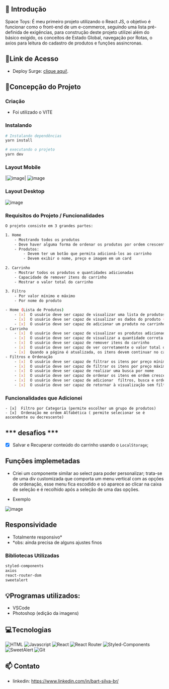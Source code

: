 ## 📖 Introdução 

Space Toys: É meu primeiro projeto utilizando o React JS, o objetivo é funcionar como o front-end de um e-commerce, 
seguindo uma lista pré-definida de exigências, para construção deste projeto utilizei além do básico exigido, os conceitos 
de Estado Global, navegação por Rotas, o axios para leitura do cadastro de produtos e funções assincronas.

## 🔗Link de Acesso
- Deploy Surge: [clique aqui!](https://bart-silva-spacetoys.surge.sh/).

## 📄Concepção do Projeto

### Criação
 - Foi utilizado o VITE
  
### Instalando
```bash
# Instalando dependências
yarn install

# executando o projeto
yarn dev
```

### Layout Mobile

|![image](https://user-images.githubusercontent.com/106079184/227629422-fe5daab1-75b1-43c9-afde-6afb035c1e9b.png)|
![image](https://user-images.githubusercontent.com/106079184/227629547-34942536-c771-48a2-a0cf-aa0645c54885.png)


### Layout Desktop

![image](https://user-images.githubusercontent.com/106079184/227629264-108990f9-de46-45c6-80ae-a797c904d8b9.png)



### Requisitos do Projeto / Funcionalidades
```bash
O projeto consiste em 3 grandes partes:

1. Home
    - Mostrando todos os produtos
    - Deve haver alguma forma de ordenar os produtos por ordem crescente ou decrescente de preço (pode ser na home em si ou junto dos filtros)
    - Produtos:
        - Devem ter um botão que permita adicioná-los ao carrinho
        - Devem exibir o nome, preço e imagem em um card	
        
2. Carrinho
    - Mostrar todos os produtos e quantidades adicionadas
    - Capacidade de remover itens do carrinho
    - Mostrar o valor total do carrinho   
      
3. Filtro
    - Por valor mínimo e máximo
    - Por nome do produto

- Home (Lista de Produtos)
    - [x]  O usuário deve ser capaz de visualizar uma lista de produtos
    - [x]  O usuário deve ser capaz de visualizar os dados do produto (nome, preço e imagem)
    - [x]  O usuário deve ser capaz de adicionar um produto no carrinho    
- Carrinho
    - [x]  O usuário deve ser capaz de visualizar os produtos adicionados
    - [x]  O usuário deve ser capaz de visualizar a quantidade correta de cada produto
    - [x]  O usuário deve ser capaz de remover itens do carrinho
    - [x]  O usuário deve ser capaz de ver corretamente o valor total de sua compra
    - [x]  Quando a página é atualizada, os itens devem continuar no carrinho    
- Filtros e Ordenação
    - [x]  O usuário deve ser capaz de filtrar os itens por preço mínimo
    - [x]  O usuário deve ser capaz de filtrar os itens por preço máximo
    - [x]  O usuário deve ser capaz de realizar uma busca por nome
    - [x]  O usuário deve ser capaz de ordenar os itens em ordem crescente ou decrescente
    - [x]  O usuário deve ser capaz de adicionar  filtros, busca e ordenação simultaneamente
    - [x]  O usuário deve ser capaz de retornar à visualização sem filtros
```

### Funcionalidades que Adicionei
    - [x]  Filtro por Categoria (permite escolher um grupo de produtos)
    - [x]  Ordenação me ordem Alfabética ( permite selecionar se é ascendente ou decrescente) 
    
 ## *** desafios *** 
   - [x]  Salvar e Recuperar conteúdo do carrinho usando o `LocalStorage`;

## Funções implemetadas
-   Criei um componente similar ao select para poder personalizar; trata-se de uma div customizada que comporta um menu vertical
    com as opções de ordenação, esse menu fica escodido e só aparece ao clicar na caixa de seleção e é recolhido após a seleção
    de uma das opções.

* Exemplo

![image](https://user-images.githubusercontent.com/106079184/226874729-e193572f-1b03-4ca2-9c41-4825e9cd6bd0.png)


## Responsividade 
- Totalmente responsivo*
- *obs: ainda precisa de alguns ajustes finos


### Bibliotecas Utilizadas

```bash
styled-components
axios
react-router-dom
sweetalert
```

## 💡Programas utilizados:
- VSCode
- Photoshop (edição da imagens)

## 💻Tecnologias 

![HTML](https://user-images.githubusercontent.com/106079184/227619911-eb73aabd-7739-47c0-bbcb-e0920902ead3.png)
![Javascript](https://user-images.githubusercontent.com/106079184/227620446-5307c4f2-0af2-4b7d-8696-a17780a13148.png)
![React](https://user-images.githubusercontent.com/106079184/227620813-6e3311e8-9992-407a-8cae-abf2711f1af8.png)
![React Router](https://user-images.githubusercontent.com/106079184/227621258-7a953c29-092e-43e6-a688-5d08279d7818.png)
![Styled-Components](https://user-images.githubusercontent.com/106079184/227621509-7956f644-df78-41b1-a26d-ec88112b7de1.png)
![SweetAlert](https://user-images.githubusercontent.com/106079184/227622475-afbfe25f-92f9-443d-bd50-bd93ba18fa4d.png)
![Git](https://user-images.githubusercontent.com/106079184/227621865-d6fd9ff4-2e10-4f7f-9759-f31c6434b565.png)


## 📫 Contato
- linkedin: https://www.linkedin.com/in/bart-silva-br/

